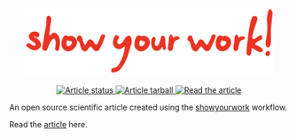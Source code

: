<p align="center">
<a href="https://github.com/showyourwork/showyourwork">
<img width = "450" src="https://raw.githubusercontent.com/showyourwork/.github/main/images/showyourwork.png" alt="showyourwork"/>
</a>
<br>
<br>
<a href="https://github.com/nstarman/stellar_stream_density_ml_paper/actions/workflows/build.yml">
<img src="https://github.com/nstarman/stellar_stream_density_ml_paper/actions/workflows/build.yml/badge.svg?branch=main" alt="Article status"/>
</a>
<a href="https://github.com/nstarman/stellar_stream_density_ml_paper/raw/main-pdf/arxiv.tar.gz">
<img src="https://img.shields.io/badge/article-tarball-blue.svg?style=flat" alt="Article tarball"/>
</a>
<a href="https://github.com/nstarman/stellar_stream_density_ml_paper/raw/main-pdf/ms.pdf">
<img src="https://img.shields.io/badge/article-pdf-blue.svg?style=flat" alt="Read the article"/>
</a>
</p>

An open source scientific article created using the [showyourwork](https://github.com/showyourwork/showyourwork) workflow.

Read the [article](https://arxiv.org/abs/2311.16960) here.
